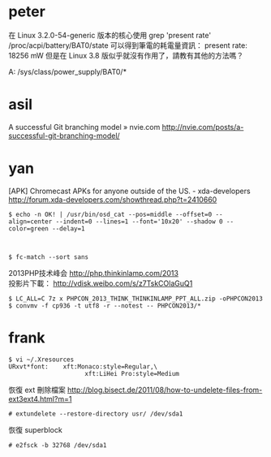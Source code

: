 


# peter

在 Linux 3.2.0-54-generic 版本的核心使用 grep 'present rate' /proc/acpi/battery/BAT0/state 可以得到筆電的耗電量資訊：
present rate:            18256 mW
但是在 Linux 3.8 版似乎就沒有作用了，請教有其他的方法嗎？

A:
/sys/class/power_supply/BAT0/*

# asil

A successful Git branching model » nvie.com
<http://nvie.com/posts/a-successful-git-branching-model/>  

# yan

[APK] Chromecast APKs for anyone outside of the US. - xda-developers
<http://forum.xda-developers.com/showthread.php?t=2410660>  


    $ echo -n OK! | /usr/bin/osd_cat --pos=middle --offset=0 --align=center --indent=0 --lines=1 --font='10x20' --shadow 0 --color=green --delay=1



    $ fc-match --sort sans


2013PHP技术峰会
<http://php.thinkinlamp.com/2013>  
投影片下載：
<http://vdisk.weibo.com/s/z7TskCOlaGuQ1>  


    $ LC_ALL=C 7z x PHPCON_2013_THINK_THINKINLAMP_PPT_ALL.zip -oPHPCON2013
    $ convmv -f cp936 -t utf8 -r --notest -- PHPCON2013/*



# frank



    $ vi ~/.Xresources
    URxvt*font:    xft:Monaco:style=Regular,\
                         xft:LiHei Pro:style=Medium



恢復 ext 刪除檔案
<http://blog.bisect.de/2011/08/how-to-undelete-files-from-ext3ext4.html?m=1>  


    # extundelete --restore-directory usr/ /dev/sda1


恢復 superblock


    # e2fsck -b 32768 /dev/sda1
